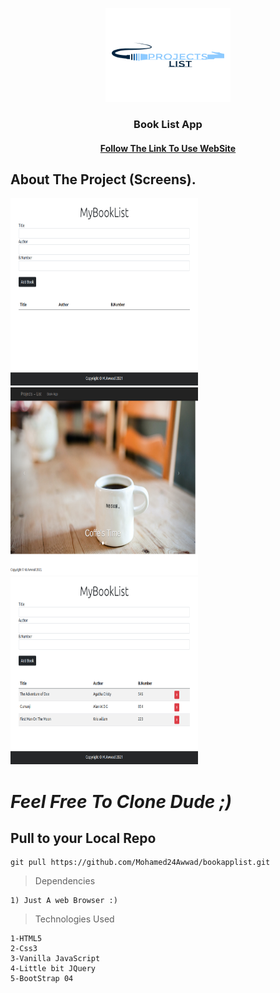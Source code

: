
<!-- PROJECT LOGO -->
<p align="center">
    <img src="img/logo.png" alt="Logo" width="200" height="150">


  <h3 align="center">Book List App </h3>
  <h4 align="center"><a href="https://mohamed24awwad.github.io/bookapplist/.">Follow The Link To Use WebSite</a></h4>
  


  <!-- About The Project-->
## About The Project (Screens).

<a href="img/BookImg.png">
    <img src="img/BookImg.png" alt="Logo" width="300" height="300">
  </a>
  <a href="img/landingPage.png">
    <img src="img/landingPage.png" alt="Logo" width="300" height="300">
  </a>
  </a>
  <a href="img/bookadded.png">
    <img src="img/bookadded.png" alt="Logo" width="300" height="300">
  </a>
  

  
  _Feel Free To Clone Dude ;)_ 
==============================
Pull to your Local Repo 
-----------------------
```
git pull https://github.com/Mohamed24Awwad/bookapplist.git 

```


>Dependencies
```
1) Just A web Browser :)
```

>Technologies Used
```
1-HTML5
2-Css3
3-Vanilla JavaScript
4-Little bit JQuery 
5-BootStrap 04
```
  

